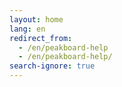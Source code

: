```yaml
---
layout: home
lang: en
redirect_from: 
  - /en/peakboard-help
  - /en/peakboard-help/
search-ignore: true
---
```

